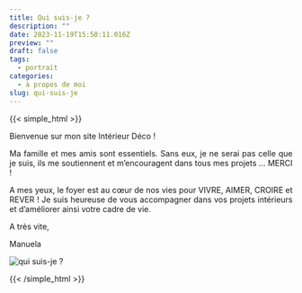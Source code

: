 ```yaml
---
title: Qui suis-je ?
description: ""
date: 2023-11-19T15:50:11.016Z
preview: ""
draft: false
tags:
  - portrait
categories:
  - à propos de moi
slug: qui-suis-je
---
```



{{< simple_html >}}

<div class="flex-container">
  <div class="flex-item">
    <div>
      <p align="justify">Bienvenue sur mon site Intérieur Déco !</p>
      <p align="justify">Ma famille et mes amis sont essentiels. Sans eux, je ne serai pas celle que je suis, ils me soutiennent et m’encouragent dans tous mes projets … MERCI !</p>
      <p align="justify">A mes yeux, le foyer est au cœur de nos vies pour VIVRE, AIMER, CROIRE et REVER ! Je suis heureuse de vous accompagner dans vos projets intérieurs et d’améliorer ainsi votre cadre de vie. </p>
      <p align="justify">A très vite, </p>
      <p align="justify">Manuela</p>
    </div>
  </div>
  <div class="flex-item">
    <div>
      <img src="/images/qui-suis-je.webp" alt="qui suis-je ?">
    </div>
  </div>
</div>


{{< /simple_html >}}
